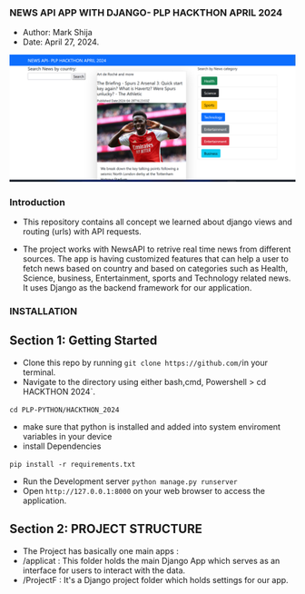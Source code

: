 ### NEWS API APP WITH DJANGO- PLP HACKTHON APRIL 2024
- Author: Mark Shija
-  Date: April 27, 2024.


![programInterface](Interface.png)




### Introduction

- This repository contains all concept we learned about django views and routing (urls) with API requests.

- The project works with NewsAPI to retrive real time news from different sources.
The app is having customized features that can help a user to fetch news based on country and based on categories such as Health, Science, business, Entertainment, sports and Technology related news. It uses Django as the backend framework for our application.

### INSTALLATION

## Section 1: Getting Started
- Clone this repo by running `git clone https://github.com/`in your terminal.
- Navigate to the directory using either bash,cmd, Powershell > cd HACKTHON 2024`.

```cd PLP-PYTHON/HACKTHON_2024```
- make sure that python is installed and added into system enviroment variables in your device
- install Dependencies

```pip install -r requirements.txt```

- Run the Development server 
```python manage.py runserver```
-  Open `http://127.0.0.1:8000` on your  web browser to access the application.

## Section 2: PROJECT STRUCTURE
- The Project has basically one main apps :
- /applicat : This folder holds the main Django App which serves as an interface for users to interact with the data.
- /ProjectF : It's a Django project folder which holds settings for our app.







